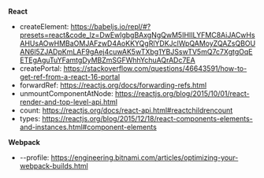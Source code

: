 **React**

* createElement: https://babeljs.io/repl/#?presets=react&code_lz=DwEwlgbgBAxgNgQwM5IHIILYFMC8AiJACwHsAHUsAOwHMBaOMJAFzwD4AoKKYQgRlYDKJclWpQAMoyZQAZsQBOUAN6l5ZJADpKmLAF9gAej4cuwAK5wTXbg1YBJSswTV5mQ7c7XgtgOqEETEgAguTuYFamtgDyMBZmSGFWhhYchuAQrADc7EA
* createPortal: https://stackoverflow.com/questions/46643591/how-to-get-ref-from-a-react-16-portal
* forwardRef: https://reactjs.org/docs/forwarding-refs.html
* unmountComponentAtNode: https://reactjs.org/blog/2015/10/01/react-render-and-top-level-api.html
* count: https://reactjs.org/docs/react-api.html#reactchildrencount
* types: https://reactjs.org/blog/2015/12/18/react-components-elements-and-instances.html#component-elements

**Webpack**
* --profile: https://engineering.bitnami.com/articles/optimizing-your-webpack-builds.html